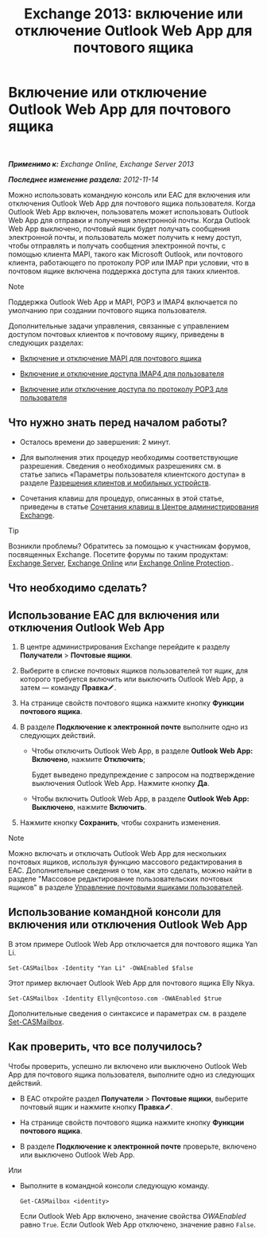 ﻿---
title: 'Exchange 2013: включение или отключение Outlook Web App для почтового ящика'
TOCTitle: Включение или отключение Outlook Web App для почтового ящика
ms:assetid: abc19646-6211-4f18-a060-e347452dcc53
ms:mtpsurl: https://technet.microsoft.com/ru-ru/library/Bb124124(v=EXCHG.150)
ms:contentKeyID: 50556428
ms.date: 04/30/2018
mtps_version: v=EXCHG.150
ms.translationtype: HT
---

# Включение или отключение Outlook Web App для почтового ящика

 

_**Применимо к:** Exchange Online, Exchange Server 2013_

_**Последнее изменение раздела:** 2012-11-14_

Можно использовать командную консоль или EAC для включения или отключения Outlook Web App для почтового ящика пользователя. Когда Outlook Web App включен, пользователь может использовать Outlook Web App для отправки и получения электронной почты. Когда Outlook Web App выключено, почтовый ящик будет получать сообщения электронной почты, и пользователь может получить к нему доступ, чтобы отправлять и получать сообщения электронной почты, с помощью клиента MAPI, такого как Microsoft Outlook, или почтового клиента, работающего по протоколу POP или IMAP при условии, что в почтовом ящике включена поддержка доступа для таких клиентов.

> [!NOTE]  
> Поддержка Outlook Web App и MAPI, POP3 и IMAP4 включается по умолчанию при создании почтового ящика пользователя.


Дополнительные задачи управления, связанные с управлением доступом почтовых клиентов к почтовому ящику, приведены в следующих разделах:

  - [Включение и отключение MAPI для почтового ящика](enable-or-disable-mapi-for-a-mailbox-exchange-online-help.md)

  - [Включение и отключение доступа IMAP4 для пользователя](enable-or-disable-imap4-access-for-a-user-exchange-2013-help.md)

  - [Включение или отключение доступа по протоколу POP3 для пользователя](enable-or-disable-pop3-access-for-a-user-exchange-2013-help.md)

## Что нужно знать перед началом работы?

  - Осталось времени до завершения: 2 минут.

  - Для выполнения этих процедур необходимы соответствующие разрешения. Сведения о необходимых разрешениях см. в статье запись «Параметры пользователя клиентского доступа» в разделе [Разрешения клиентов и мобильных устройств](clients-and-mobile-devices-permissions-exchange-2013-help.md).

  - Сочетания клавиш для процедур, описанных в этой статье, приведены в статье [Сочетания клавиш в Центре администрирования Exchange](keyboard-shortcuts-in-the-exchange-admin-center-exchange-online-protection-help.md).

> [!TIP]  
> Возникли проблемы? Обратитесь за помощью к участникам форумов, посвященных Exchange. Посетите форумы по таким продуктам: <a href="https://go.microsoft.com/fwlink/p/?linkid=60612">Exchange Server</a>, <a href="https://go.microsoft.com/fwlink/p/?linkid=267542">Exchange Online</a> или <a href="https://go.microsoft.com/fwlink/p/?linkid=285351">Exchange Online Protection</a>..


## Что необходимо сделать?

## Использование EAC для включения или отключения Outlook Web App

1.  В центре администрирования Exchange перейдите к разделу **Получатели** \> **Почтовые ящики**.

2.  Выберите в списке почтовых ящиков пользователей тот ящик, для которого требуется включить или выключить Outlook Web App, а затем — команду **Правка**![Значок редактирования](images/Bb124582.6f53ccb2-1f13-4c02-bea0-30690e6ea71d(EXCHG.150).gif "Значок редактирования").

3.  На странице свойств почтового ящика нажмите кнопку **Функции почтового ящика**.

4.  В разделе **Подключение к электронной почте** выполните одно из следующих действий.
    
      - Чтобы отключить Outlook Web App, в разделе **Outlook Web App: Включено**, нажмите **Отключить**;
        
        Будет выведено предупреждение с запросом на подтверждение выключения Outlook Web App. Нажмите кнопку **Да**.
    
      - Чтобы включить Outlook Web App, в разделе **Outlook Web App: Выключено**, нажмите **Включить**.

5.  Нажмите кнопку **Сохранить**, чтобы сохранить изменения.

> [!NOTE]  
> Можно включать и отключать Outlook Web App для нескольких почтовых ящиков, используя функцию массового редактирования в EAC. Дополнительные сведения о том, как это сделать, можно найти в разделе &quot;Массовое редактирование пользовательских почтовых ящиков&quot; в разделе <a href="manage-user-mailboxes-exchange-2013-help.md">Управление почтовыми ящиками пользователей</a>.


## Использование командной консоли для включения или отключения Outlook Web App

В этом примере Outlook Web App отключается для почтового ящика Yan Li.

    Set-CASMailbox -Identity "Yan Li" -OWAEnabled $false

Этот пример включает Outlook Web App для почтового ящика Elly Nkya.

    Set-CASMailbox -Identity Ellyn@contoso.com -OWAEnabled $true

Дополнительные сведения о синтаксисе и параметрах см. в разделе [Set-CASMailbox](https://technet.microsoft.com/ru-ru/library/bb125264\(v=exchg.150\)).

## Как проверить, что все получилось?

Чтобы проверить, успешно ли включено или выключено Outlook Web App для почтового ящика пользователя, выполните одно из следующих действий.

  - В EAC откройте раздел **Получатели** \> **Почтовые ящики**, выберите почтовый ящик и нажмите кнопку **Правка**![Значок редактирования](images/Bb124582.6f53ccb2-1f13-4c02-bea0-30690e6ea71d(EXCHG.150).gif "Значок редактирования").

  - На странице свойств почтового ящика нажмите кнопку **Функции почтового ящика**.

  - В разделе **Подключение к электронной почте** проверьте, включено или выключено Outlook Web App.

Или

  - Выполните в командной консоли следующую команду.
    
        Get-CASMailbox <identity>
    
    Если Outlook Web App включено, значение свойства *OWAEnabled* равно `True`. Если Outlook Web App отключено, значение равно `False`.


